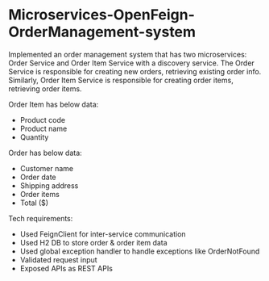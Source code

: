 # Microservices-OpenFeign-OrderManagement-system

Implemented an order management system that has two microservices: Order Service and
Order Item Service with a discovery service. The Order Service is responsible for creating new orders, retrieving
existing order info. Similarly, Order Item Service is responsible for creating order items,
retrieving order items.   

Order Item has below data:
- Product code
- Product name
- Quantity   

Order has below data:
- Customer name
- Order date
- Shipping address
- Order items
- Total ($)   

Tech requirements:
- Used FeignClient for inter-service communication
- Used H2 DB to store order & order item data
- Used global exception handler to handle exceptions like OrderNotFound
- Validated request input
- Exposed APIs as REST APIs
